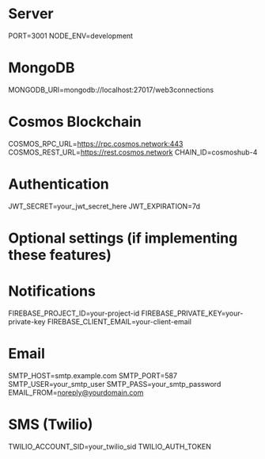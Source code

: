# Server
PORT=3001
NODE_ENV=development

# MongoDB
MONGODB_URI=mongodb://localhost:27017/web3connections

# Cosmos Blockchain
COSMOS_RPC_URL=https://rpc.cosmos.network:443
COSMOS_REST_URL=https://rest.cosmos.network
CHAIN_ID=cosmoshub-4

# Authentication
JWT_SECRET=your_jwt_secret_here
JWT_EXPIRATION=7d

# Optional settings (if implementing these features)
# Notifications
FIREBASE_PROJECT_ID=your-project-id
FIREBASE_PRIVATE_KEY=your-private-key
FIREBASE_CLIENT_EMAIL=your-client-email

# Email
SMTP_HOST=smtp.example.com
SMTP_PORT=587
SMTP_USER=your_smtp_user
SMTP_PASS=your_smtp_password
EMAIL_FROM=noreply@yourdomain.com

# SMS (Twilio)
TWILIO_ACCOUNT_SID=your_twilio_sid
TWILIO_AUTH_TOKEN